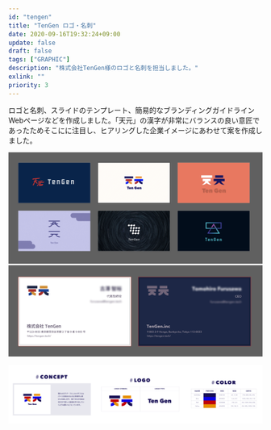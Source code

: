 ```yaml
---
id: "tengen"
title: "TenGen ロゴ・名刺"
date: 2020-09-16T19:32:24+09:00
update: false
draft: false
tags: ["GRAPHIC"]
description: "株式会社TenGen様のロゴと名刺を担当しました。"
exlink: ""
priority: 3
---
```


ロゴと名刺、スライドのテンプレート、簡易的なブランディングガイドラインWebページなどを作成しました。「天元」の漢字が非常にバランスの良い意匠であったためそこにに注目し、ヒアリングした企業イメージにあわせて案を作成しました。

![提案候補](options.png)
![名刺のデザイン](card1.png)
<!-- ![名刺の写真](card2.png) -->
![ブランディング](branding.png)
